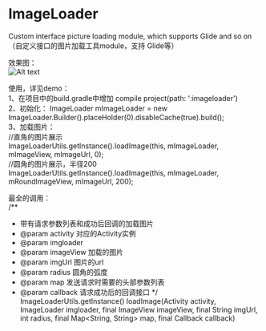 # ImageLoader
Custom interface picture loading module, which supports Glide and so on（自定义接口的图片加载工具module，支持 Glide等）  

效果图：  
![Alt text](https://github.com/xuningjack/ImageLoader/raw/master/image/image.jpg)    


使用，详见demo：  
1、在项目中的build.gradle中增加 compile project(path: ':imageloader')  
2、初始化：
ImageLoader mImageLoader = new ImageLoader.Builder().placeHolder(0).disableCache(true).build();  
3、加载图片：  
//直角的图片展示   
ImageLoaderUtils.getInstance().loadImage(this, mImageLoader, mImageView, mImageUrl, 0);  
//圆角的图片展示，半径200  
ImageLoaderUtils.getInstance().loadImage(this, mImageLoader, mRoundImageView, mImageUrl, 200);   

最全的调用：  
/**
 * 带有请求参数列表和成功后回调的加载图片
 * @param activity 对应的Activity实例
 * @param imgloader
 * @param imageView 加载的图片
 * @param imgUrl 图片的url
 * @param radius 圆角的弧度
 * @param map 发送请求时需要的头部参数列表
 * @param callback 请求成功后的回调接口
 */
ImageLoaderUtils.getInstance() loadImage(Activity activity, ImageLoader imgloader, final ImageView imageView,
                          final String imgUrl, int radius, final Map<String, String> map, final Callback callback)


